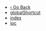 * [‹ Go Back](/)
* [globalShortcut](Client-Desktop_code/globalShortcut)
* [index](Client-Desktop_code/index)
* [ipc](Client-Desktop_code/ipc)
